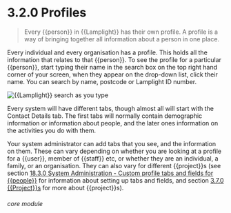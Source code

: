 # 3.2.0    Profiles

> Every {{person}} in {{Lamplight}} has their own profile. A profile is a way of bringing together all information about a person in one place.

Every individual and every organisation has a profile. This holds all the information that relates to that {{person}}. To see the profile for a particular {{person}}, start typing their name in the search box on the top right hand corner of your screen, when they appear on the drop-down list, click their name.  You can search by name, postcode or Lamplight ID number.

![{{Lamplight}} search as you type]({{imgpath}}4a.png)

Every system will have different tabs, though almost all will start with the Contact Details tab.  The first tabs will normally contain demographic information or information about people, and the later ones information on the activities you do with them.

Your system administrator can add tabs that you see, and the information on them. These can vary depending on whether you are looking at a profile for a {{user}}, member of {{staff}} etc, or whether they are an individual, a family, or an organisation. They can also vary for different {{project}}s (see section [18.3.0  System Administration - Custom profile tabs and fields for {{people}}](/help/index/v/{{version}}/p/18.3.0) for information about setting up tabs and fields, and section [3.7.0  {{Project}}s](/help/index/v/{{version}}/p/3.7.0) for more about {{project}}s). 

###### core module

